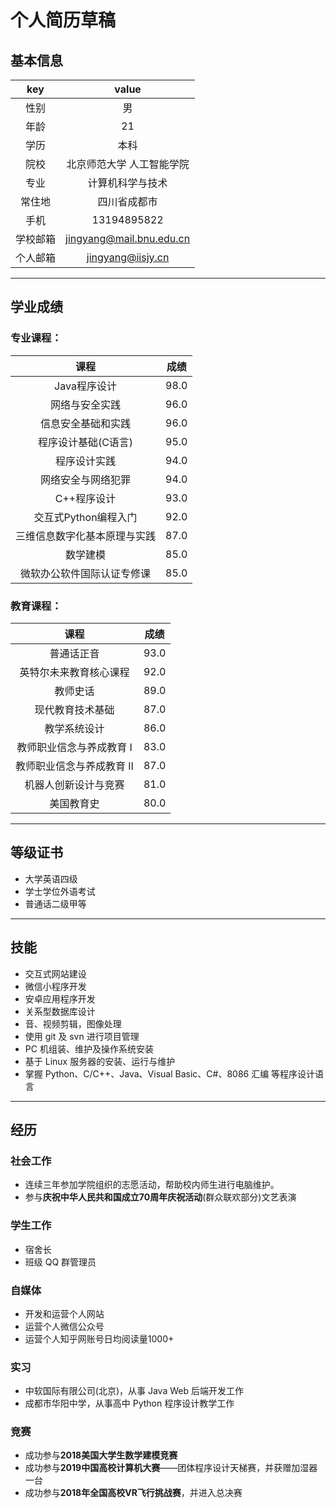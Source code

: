 
# 个人简历草稿

## 基本信息

|key|value|
|:-:|:---:|
|性别|男|
|年龄|21|
|学历|本科|
|院校|北京师范大学 人工智能学院|
|专业|计算机科学与技术|
|常住地|四川省成都市|
|手机|13194895822|
|学校邮箱|jingyang@mail.bnu.edu.cn|
|个人邮箱|jingyang@iisjy.cn|


---
## 学业成绩
### 专业课程：

|课程|成绩|
|:-:|:-:|
|Java程序设计|98.0|
|网络与安全实践|96.0|
|信息安全基础和实践|96.0|
|程序设计基础(C语言)|95.0|
|程序设计实践|94.0|
|网络安全与网络犯罪|94.0|
|C++程序设计|93.0|
|交互式Python编程入门|92.0|
|三维信息数字化基本原理与实践|87.0|
|数学建模|85.0|
|微软办公软件国际认证专修课|85.0|


### 教育课程：

|课程|成绩|
|:-:|:-:|
|普通话正音|93.0|
|英特尔未来教育核心课程|92.0|
|教师史话|89.0|
|现代教育技术基础|87.0|
|教学系统设计|86.0|
|教师职业信念与养成教育 Ⅰ|83.0|
|教师职业信念与养成教育 Ⅱ|87.0|
|机器人创新设计与竞赛|81.0|
|美国教育史|80.0|

---

## 等级证书
- 大学英语四级
- 学士学位外语考试
- 普通话二级甲等

---
## 技能

- 交互式网站建设
- 微信小程序开发
- 安卓应用程序开发
- 关系型数据库设计
- 音、视频剪辑，图像处理
- 使用 git 及 svn 进行项目管理
- PC 机组装、维护及操作系统安装
- 基于 Linux 服务器的安装、运行与维护 
- 掌握 Python、C/C++、Java、Visual Basic、C#、8086 汇编 等程序设计语言

---
## 经历

### 社会工作

- 连续三年参加学院组织的志愿活动，帮助校内师生进行电脑维护。
- 参与**庆祝中华人民共和国成立70周年庆祝活动**(群众联欢部分)文艺表演

### 学生工作
- 宿舍长
- 班级 QQ 群管理员

### 自媒体

- 开发和运营个人网站
- 运营个人微信公众号
- 运营个人知乎网账号日均阅读量1000+

### 实习

- 中软国际有限公司(北京)，从事 Java Web 后端开发工作
- 成都市华阳中学，从事高中 Python 程序设计教学工作

### 竞赛
- 成功参与**2018美国大学生数学建模竞赛**
- 成功参与**2019中国高校计算机大赛**——团体程序设计天梯赛，并获赠加湿器一台
- 成功参与**2018年全国高校VR飞行挑战赛**，并进入总决赛
